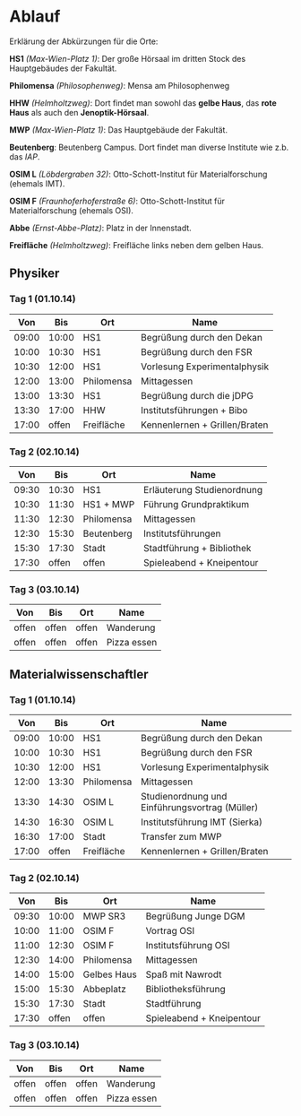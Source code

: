 Ablauf
======

Erklärung der Abkürzungen für die Orte:

**HS1** *(Max-Wien-Platz 1)*: Der große Hörsaal im dritten Stock des Hauptgebäudes der Fakultät.

**Philomensa** *(Philosophenweg)*: Mensa am Philosophenweg

**HHW** *(Helmholtzweg)*: Dort findet man sowohl das **gelbe Haus**, das **rote Haus** als auch den **Jenoptik-Hörsaal**.

**MWP** *(Max-Wien-Platz 1)*: Das Hauptgebäude der Fakultät.

**Beutenberg**: Beutenberg Campus. Dort findet man diverse Institute wie z.b. das *IAP*.

**OSIM L** *(Löbdergraben 32)*: Otto-Schott-Institut für Materialforschung (ehemals IMT).

**OSIM F** *(Fraunhoferhoferstraße 6)*: Otto-Schott-Institut für Materialforschung (ehemals OSI).

**Abbe** *(Ernst-Abbe-Platz)*: Platz in der Innenstadt.

**Freifläche** *(Helmholtzweg)*: Freifläche links neben dem gelben Haus.


Physiker
--------

### Tag 1 (01.10.14)

| Von	| Bis	| Ort			| Name				|
|-------|-------|-----------------------|-------------------------------|
| 09:00	| 10:00 | HS1			| Begrüßung durch den Dekan	|
| 10:00	| 10:30	| HS1			| Begrüßung durch den FSR	|
| 10:30	| 12:00 | HS1			| Vorlesung Experimentalphysik	|
| 12:00	| 13:00 | Philomensa		| Mittagessen			|
| 13:00 | 13:30 | HS1			| Begrüßung durch die jDPG	|
| 13:30	| 17:00 | HHW			| Institutsführungen + Bibo	|
| 17:00 | offen	| Freifläche		| Kennenlernen + Grillen/Braten	|

### Tag 2 (02.10.14)

| Von 	| Bis 	| Ort			| Name				|
|-------|-------|-----------------------|-------------------------------|
| 09:30 | 10:30 | HS1			| Erläuterung Studienordnung	|
| 10:30 | 11:30 | HS1 + MWP		| Führung Grundpraktikum	|
| 11:30 | 12:30 | Philomensa		| Mittagessen			|
| 12:30 | 15:30 | Beutenberg		| Institutsführungen		|
| 15:30	| 17:30 | Stadt			| Stadtführung + Bibliothek	|
| 17:30 | offen | offen			| Spieleabend + Kneipentour	|

### Tag 3 (03.10.14)

| Von 	| Bis 	| Ort			| Name				|
|-------|-------|-----------------------|-------------------------------|
| offen | offen | offen			| Wanderung			|
| offen | offen | offen			| Pizza essen			|

Materialwissenschaftler
-----------------------

### Tag 1 (01.10.14)

| Von	| Bis	| Ort			| Name						|
|-------|-------|-----------------------|-----------------------------------------------|
| 09:00	| 10:00 | HS1			| Begrüßung durch den Dekan			|
| 10:00	| 10:30	| HS1			| Begrüßung durch den FSR			|
| 10:30	| 12:00 | HS1			| Vorlesung Experimentalphysik			|
| 12:00	| 13:30 | Philomensa		| Mittagessen					|
| 13:30 | 14:30 | OSIM L		| Studienordnung und Einführungsvortrag (Müller)|
| 14:30	| 16:30	| OSIM L		| Institutsführung IMT (Sierka)			|
| 16:30 | 17:00 | Stadt			| Transfer zum MWP				|
| 17:00 | offen | Freifläche		| Kennenlernen + Grillen/Braten 		|

### Tag 2 (02.10.14)

| Von 	| Bis 	| Ort			| Name				|
|-------|-------|-----------------------|-------------------------------|
| 09:30 | 10:00 | MWP SR3		| Begrüßung Junge DGM		|
| 10:00 | 11:00 | OSIM F		| Vortrag OSI			|
| 11:00 | 12:30 | OSIM F		| Institutsführung OSI		|
| 12:30 | 14:00 | Philomensa		| Mittagessen			|
| 14:00 | 15:00 | Gelbes Haus		| Spaß mit Nawrodt		|
| 15:00 | 15:30 | Abbeplatz		| Bibliotheksführung		|
| 15:30 | 17:30 | Stadt			| Stadtführung			|
| 17:30 | offen | offen			| Spieleabend + Kneipentour	|

### Tag 3 (03.10.14)

| Von 	| Bis 	| Ort			| Name				|
|-------|-------|-----------------------|-------------------------------|
| offen | offen | offen			| Wanderung			|
| offen | offen | offen			| Pizza essen			|

